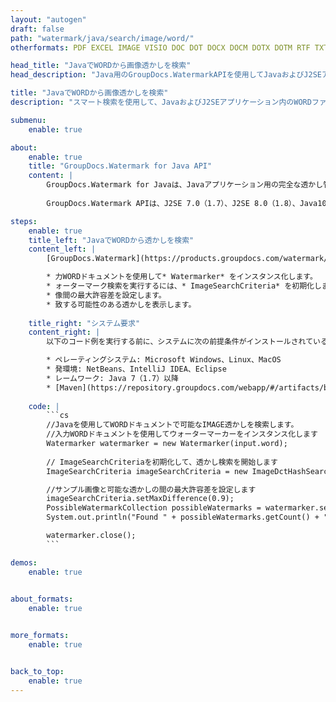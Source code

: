 ```yaml
---
layout: "autogen"
draft: false
path: "watermark/java/search/image/word/"
otherformats: PDF EXCEL IMAGE VISIO DOC DOT DOCX DOCM DOTX DOTM RTF TXT XLSX XLSM XLTM XLT XLTX XLS XLSB XLAM SXC PPTX PPTM PPSX PPSM POTM POT POTX PPT PPS ODT BMP GIF JPEG JP2 PNG TIFF WEBP VSD VDX VSDX VSTX VSX VSSX VSDM VSSM VSTM VTX VDW VSS VST

head_title: "JavaでWORDから画像透かしを検索"
head_description: "Java用のGroupDocs.WatermarkAPIを使用してJavaおよびJ2SEアプリケーション内のスマート検索機能を使用してWORDドキュメントから画像透かしを検索するJavaライブラリ."

title: "JavaでWORDから画像透かしを検索"
description: "スマート検索を使用して、JavaおよびJ2SEアプリケーション内のWORDファイルから可能なすべての画像透かしを検索します。ソースドキュメントのページ全体または特定のページから一致するすべての画像透かしを検索するための検索条件を定義します."

submenu:
    enable: true

about:
    enable: true
    title: "GroupDocs.Watermark for Java API"
    content: |
        GroupDocs.Watermark for Javaは、Javaアプリケーション用の完全な透かし管理ソリューションです。開発者は、次のような透かし操作操作をすばやく実行できます。すべての一般的なファイル形式のドキュメント内から、さまざまな種類の透かしを追加、編集、検索、および削除します。 PDF、Microsoft Word、Excel、PowerPoint、Visio、Eメール、画像形式など、さまざまなドキュメントのテキストと画像の透かしの操作をサポートしています。
        
        GroupDocs.Watermark APIは、J2SE 7.0（1.7）、J2SE 8.0（1.8）、Java10を含むすべての主要なオペレーティングシステムとJavaバージョンで十分にサポートされています。

steps:
    enable: true
    title_left: "JavaでWORDから透かしを検索"
    content_left: |
        [GroupDocs.Watermark](https://products.groupdocs.com/watermark/java/)を使用すると、Java開発者は、いくつかの簡単な手順を実装することで、ドキュメント内から画像の透かしをインテリジェントに検索できます。

        * 力WORDドキュメントを使用して* Watermarker* をインスタンス化します。
        * ォーターマーク検索を実行するには、* ImageSearchCriteria* を初期化します。
        * 像間の最大許容差を設定します。
        * 致する可能性のある透かしを表示します。
        
    title_right: "システム要求"
    content_right: |
        以下のコード例を実行する前に、システムに次の前提条件がインストールされていることを確認してください。

        * ペレーティングシステム: Microsoft Windows、Linux、MacOS
        * 発環境: NetBeans、IntelliJ IDEA、Eclipse
        * レームワーク: Java 7（1.7）以降
        * [Maven](https://repository.groupdocs.com/webapp/#/artifacts/browse/tree/General/repo/com/groupdocs/groupdocs-watermark)から最新バージョンのGroupDocs.WatermarkforJavaをダウンロードします。
        
    code: |
        ```cs
        //Javaを使用してWORDドキュメントで可能なIMAGE透かしを検索します。
        //入力WORDドキュメントを使用してウォーターマーカーをインスタンス化します
        Watermarker watermarker = new Watermarker(input.word);
        
        // ImageSearchCriteriaを初期化して、透かし検索を開始します
        ImageSearchCriteria imageSearchCriteria = new ImageDctHashSearchCriteria(watermark.jpeg);

        //サンプル画像と可能な透かしの間の最大許容差を設定します
        imageSearchCriteria.setMaxDifference(0.9);
        PossibleWatermarkCollection possibleWatermarks = watermarker.search(imageSearchCriteria);
        System.out.println("Found " + possibleWatermarks.getCount() + " possible watermark(s).");

        watermarker.close();        
        ```        

demos:
    enable: true
        

about_formats:
    enable: true


more_formats:
    enable: true


back_to_top:
    enable: true
---
```

